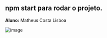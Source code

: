 **npm start para rodar o projeto.**
----------------------------------
**Aluno:** Matheus Costa Lisboa

![image](https://github.com/user-attachments/assets/9986fc40-3f1c-4879-b321-06c0b133c0a3)
